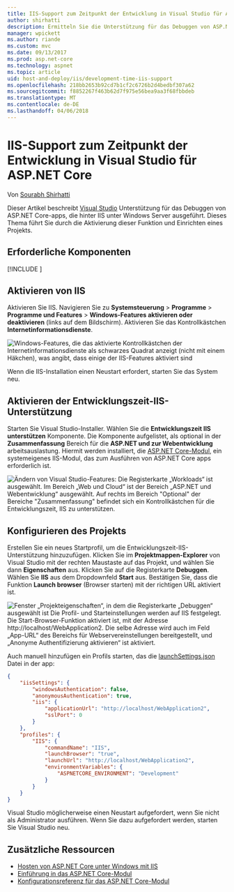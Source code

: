 ```yaml
---
title: IIS-Support zum Zeitpunkt der Entwicklung in Visual Studio für ASP.NET Core
author: shirhatti
description: Ermitteln Sie die Unterstützung für das Debuggen von ASP.NET Core-apps, wenn IIS unter Windows Server zurückliegt.
manager: wpickett
ms.author: riande
ms.custom: mvc
ms.date: 09/13/2017
ms.prod: asp.net-core
ms.technology: aspnet
ms.topic: article
uid: host-and-deploy/iis/development-time-iis-support
ms.openlocfilehash: 218bb2653b92cd7b1cf2c6726b2d4bedbf307a62
ms.sourcegitcommit: f8852267f463b62d7f975e56bea9aa3f68fbbdeb
ms.translationtype: MT
ms.contentlocale: de-DE
ms.lasthandoff: 04/06/2018
---
```

# <a name="development-time-iis-support-in-visual-studio-for-aspnet-core"></a>IIS-Support zum Zeitpunkt der Entwicklung in Visual Studio für ASP.NET Core

Von [Sourabh Shirhatti](https://twitter.com/sshirhatti)

Dieser Artikel beschreibt [Visual Studio](https://www.visualstudio.com/vs/) Unterstützung für das Debuggen von ASP.NET Core-apps, die hinter IIS unter Windows Server ausgeführt. Dieses Thema führt Sie durch die Aktivierung dieser Funktion und Einrichten eines Projekts.

## <a name="prerequisites"></a>Erforderliche Komponenten

[!INCLUDE [](~/includes/net-core-prereqs-windows.md)]

## <a name="enable-iis"></a>Aktivieren von IIS

Aktivieren Sie IIS. Navigieren Sie zu **Systemsteuerung** > **Programme** > **Programme und Features** > **Windows-Features aktivieren oder deaktivieren** (links auf dem Bildschirm). Aktivieren Sie das Kontrollkästchen **Internetinformationsdienste**.

![Windows-Features, die das aktivierte Kontrollkästchen der Internetinformationsdienste als schwarzes Quadrat anzeigt (nicht mit einem Häkchen), was angibt, dass einige der IIS-Features aktiviert sind](development-time-iis-support/_static/enable_iis.png)

Wenn die IIS-Installation einen Neustart erfordert, starten Sie das System neu.

## <a name="enable-development-time-iis-support"></a>Aktivieren der Entwicklungszeit-IIS-Unterstützung

Starten Sie Visual Studio-Installer. Wählen Sie die **Entwicklungszeit IIS unterstützen** Komponente. Die Komponente aufgelistet, als optional in der **Zusammenfassung** Bereich für die **ASP.NET und zur Webentwicklung** arbeitsauslastung. Hiermit werden installiert, die [ASP.NET Core-Modul](xref:fundamentals/servers/aspnet-core-module), ein systemeigenes IIS-Modul, das zum Ausführen von ASP.NET Core apps erforderlich ist.

![Ändern von Visual Studio-Features: Die Registerkarte „Workloads“ ist ausgewählt. Im Bereich „Web und Cloud“ ist der Bereich „ASP.NET und Webentwicklung“ ausgewählt. Auf rechts im Bereich "Optional" der Bereiche "Zusammenfassung" befindet sich ein Kontrollkästchen für die Entwicklungszeit, IIS zu unterstützen.](development-time-iis-support/_static/development_time_support.png)

## <a name="configure-the-project"></a>Konfigurieren des Projekts

Erstellen Sie ein neues Startprofil, um die Entwicklungszeit-IIS-Unterstützung hinzuzufügen. Klicken Sie im **Projektmappen-Explorer** von Visual Studio mit der rechten Maustaste auf das Projekt, und wählen Sie dann **Eigenschaften** aus. Klicken Sie auf die Registerkarte **Debuggen**. Wählen Sie **IIS** aus dem Dropdownfeld **Start** aus. Bestätigen Sie, dass die Funktion **Launch browser** (Browser starten) mit der richtigen URL aktiviert ist.

![Fenster „Projekteigenschaften“, in dem die Registerkarte „Debuggen“ ausgewählt ist Die Profil- und Starteinstellungen werden auf IIS festgelegt. Die Start-Browser-Funktion aktiviert ist, mit der Adresse http://localhost/WebApplication2. Die selbe Adresse wird auch im Feld „App-URL“ des Bereichs für Webservereinstellungen bereitgestellt, und „Anonyme Authentifizierung aktivieren“ ist aktiviert.](development-time-iis-support/_static/project_properties.png)

Auch manuell hinzufügen ein Profils starten, das die [launchSettings.json](http://json.schemastore.org/launchsettings) Datei in der app:

```json
{
    "iisSettings": {
        "windowsAuthentication": false,
        "anonymousAuthentication": true,
        "iis": {
            "applicationUrl": "http://localhost/WebApplication2",
            "sslPort": 0
        }
    },
    "profiles": {
        "IIS": {
            "commandName": "IIS",
            "launchBrowser": "true",
            "launchUrl": "http://localhost/WebApplication2",
            "environmentVariables": {
                "ASPNETCORE_ENVIRONMENT": "Development"
            }
        }
    }
}
```

Visual Studio möglicherweise einen Neustart aufgefordert, wenn Sie nicht als Administrator ausführen. Wenn Sie dazu aufgefordert werden, starten Sie Visual Studio neu.

## <a name="additional-resources"></a>Zusätzliche Ressourcen

* [Hosten von ASP.NET Core unter Windows mit IIS](xref:host-and-deploy/iis/index)
* [Einführung in das ASP.NET Core-Modul](xref:fundamentals/servers/aspnet-core-module)
* [Konfigurationsreferenz für das ASP.NET Core-Modul](xref:host-and-deploy/aspnet-core-module)
